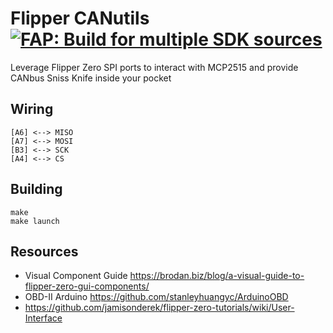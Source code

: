 # Flipper CANutils [![FAP: Build for multiple SDK sources](https://github.com/iomonad/flipper-canutils/actions/workflows/build.yml/badge.svg)](https://github.com/iomonad/flipper-canutils/actions/workflows/build.yml)
Leverage Flipper Zero SPI ports to interact with MCP2515 and provide CANbus Sniss Knife inside your pocket

## Wiring

```
[A6] <--> MISO
[A7] <--> MOSI
[B3] <--> SCK
[A4] <--> CS
```

## Building

```
make
make launch
```

## Resources
- Visual Component Guide https://brodan.biz/blog/a-visual-guide-to-flipper-zero-gui-components/
- OBD-II Arduino https://github.com/stanleyhuangyc/ArduinoOBD
- https://github.com/jamisonderek/flipper-zero-tutorials/wiki/User-Interface
